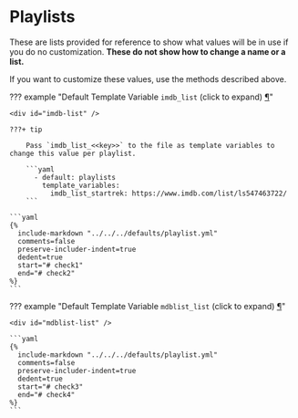 # Playlists

These are lists provided for reference to show what values will be in use if you do no customization.  **These do not 
show how to change a name or a list.**

If you want to customize these values, use the methods described above.

??? example "Default Template Variable `imdb_list` (click to expand) <a class="headerlink" href="#imdb-list" title="Permanent link">¶</a>"

    <div id="imdb-list" />

    ???+ tip 
    
        Pass `imdb_list_<<key>>` to the file as template variables to change this value per playlist.

        ```yaml
          - default: playlists
            template_variables:
              imdb_list_startrek: https://www.imdb.com/list/ls547463722/
        ```

    ```yaml
    {%
      include-markdown "../../../defaults/playlist.yml" 
      comments=false
      preserve-includer-indent=true
      dedent=true
      start="# check1"
      end="# check2"
    %}
    ```

??? example "Default Template Variable `mdblist_list` (click to expand) <a class="headerlink" href="#mdblist-list" title="Permanent link">¶</a>"

    <div id="mdblist-list" />

    ```yaml
    {%
      include-markdown "../../../defaults/playlist.yml" 
      comments=false
      preserve-includer-indent=true
      dedent=true
      start="# check3"
      end="# check4"
    %}
    ```